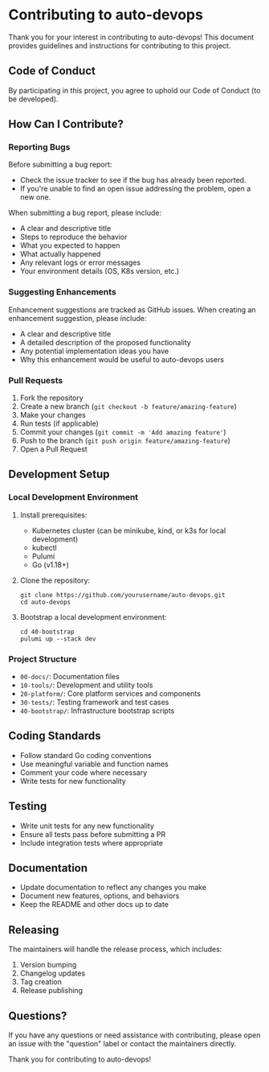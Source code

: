 # Contributing to auto-devops

Thank you for your interest in contributing to auto-devops! This document provides guidelines and instructions for contributing to this project.

## Code of Conduct

By participating in this project, you agree to uphold our Code of Conduct (to be developed).

## How Can I Contribute?

### Reporting Bugs

Before submitting a bug report:
- Check the issue tracker to see if the bug has already been reported.
- If you're unable to find an open issue addressing the problem, open a new one.

When submitting a bug report, please include:
- A clear and descriptive title
- Steps to reproduce the behavior
- What you expected to happen
- What actually happened
- Any relevant logs or error messages
- Your environment details (OS, K8s version, etc.)

### Suggesting Enhancements

Enhancement suggestions are tracked as GitHub issues. When creating an enhancement suggestion, please include:
- A clear and descriptive title
- A detailed description of the proposed functionality
- Any potential implementation ideas you have
- Why this enhancement would be useful to auto-devops users

### Pull Requests

1. Fork the repository
2. Create a new branch (`git checkout -b feature/amazing-feature`)
3. Make your changes
4. Run tests (if applicable)
5. Commit your changes (`git commit -m 'Add amazing feature'`)
6. Push to the branch (`git push origin feature/amazing-feature`)
7. Open a Pull Request

## Development Setup

### Local Development Environment

1. Install prerequisites:
   - Kubernetes cluster (can be minikube, kind, or k3s for local development)
   - kubectl
   - Pulumi
   - Go (v1.18+)

2. Clone the repository:
   ```
   git clone https://github.com/yourusername/auto-devops.git
   cd auto-devops
   ```

3. Bootstrap a local development environment:
   ```
   cd 40-bootstrap
   pulumi up --stack dev
   ```

### Project Structure

- `00-docs/`: Documentation files
- `10-tools/`: Development and utility tools
- `20-platform/`: Core platform services and components
- `30-tests/`: Testing framework and test cases
- `40-bootstrap/`: Infrastructure bootstrap scripts

## Coding Standards

- Follow standard Go coding conventions
- Use meaningful variable and function names
- Comment your code where necessary
- Write tests for new functionality

## Testing

- Write unit tests for any new functionality
- Ensure all tests pass before submitting a PR
- Include integration tests where appropriate

## Documentation

- Update documentation to reflect any changes you make
- Document new features, options, and behaviors
- Keep the README and other docs up to date

## Releasing

The maintainers will handle the release process, which includes:
1. Version bumping
2. Changelog updates
3. Tag creation
4. Release publishing

## Questions?

If you have any questions or need assistance with contributing, please open an issue with the "question" label or contact the maintainers directly.

Thank you for contributing to auto-devops! 